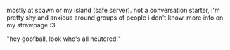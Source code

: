 mostly at spawn or my island (safe server). not a conversation starter, i'm pretty shy and anxious around groups of people i don't know. more info on my strawpage :3 

"hey goofball, look who's all neutered!"


